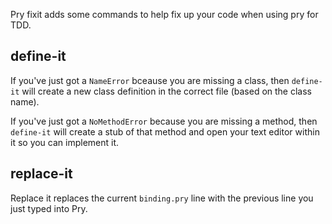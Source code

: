 Pry fixit adds some commands to help fix up your code when using pry for TDD.

## define-it

If you've just got a `NameError` bceause you are missing a class, then `define-it` will create
a new class definition in the correct file (based on the class name).

If you've just got a `NoMethodError` because you are missing a method, then `define-it` will create
a stub of that method and open your text editor within it so you can implement it.

## replace-it

Replace it replaces the current `binding.pry` line with the previous line you
just typed into Pry.

